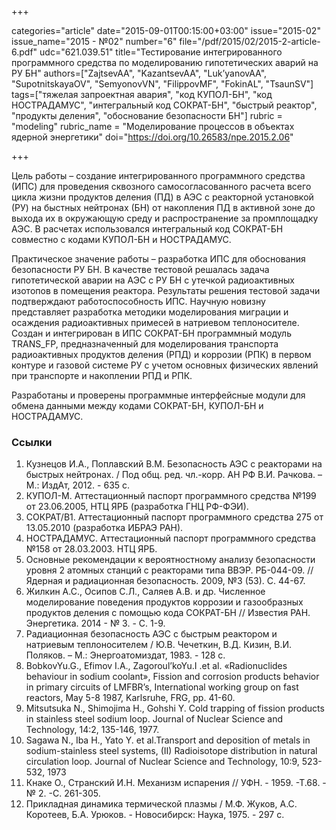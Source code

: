 +++

categories="article"
date="2015-09-01T00:15:00+03:00"
issue="2015-02"
issue_name="2015 - №02"
number="6"
file="/pdf/2015/02/2015-2-article-6.pdf"
udc="621.039.51"
title="Тестирование интегрированного программного средства по моделированию гипотетических аварий на РУ БН"
authors=["ZajtsevAA", "KazantsevAA", "Luk’yanovAA", "SupotnitskayaOV", "SemyonovVN", "FilippovMF", "FokinAL", "TsaunSV"]
tags=["тяжелая запроектная авария", "код КУПОЛ-БН", "код НОСТРАДАМУС", "интегральный код СОКРАТ-БН", "быстрый реактор", "продукты деления", "обоснование безопасности БН"]
rubric = "modeling"
rubric_name = "Моделирование процессов в объектах ядерной энергетики"
doi="https://doi.org/10.26583/npe.2015.2.06"

+++

Цель работы – создание интегрированного программного средства (ИПС) для проведения сквозного самосогласованного расчета всего цикла жизни продуктов деления (ПД) в АЭС с реакторной установкой (РУ) на быстных нейтронах (БН) от накопления ПД в активной зоне до выхода их в окружающую среду и распространение за промплощадку АЭС. В расчетах использовался интегральный код СОКРАТ-БН совместно с кодами КУПОЛ-БН и НОСТРАДАМУС.

Практическое значение работы – разработка ИПС для обоснования безопасности РУ БН. В качестве тестовой решалась задача гипотетической аварии на АЭС с РУ БН с утечкой радиоактивных изотопов в помещения реактора. Результаты решения тестовой задачи подтверждают работоспособность ИПС. Научную новизну представляет разработка методики моделирования миграции и осаждения радиоактивных примесей в натриевом теплоносителе. Создан и интегрирован в ИПС СОКРАТ-БН программный модуль TRANS_FP, предназначенный для моделирования транспорта радиоактивных продуктов деления (РПД) и коррозии (РПК) в первом контуре и газовой системе РУ с учетом основных физических явлений при транспорте и накоплении РПД и РПК.

Разработаны и проверены программные интерфейсные модули для обмена данными между кодами СОКРАТ-БН, КУПОЛ-БН и НОСТРАДАМУС.

### Ссылки

1. Кузнецов И.А., Поплавский В.М. Безопасность АЭС с реакторами на быстрых нейтронах. / Под общ. ред. чл.-корр. АН РФ В.И. Рачкова. – М.: ИздАт, 2012. - 635 с.
2. КУПОЛ-М. Аттестационный паспорт программного средства №199 от 23.06.2005, НТЦ ЯРБ (разработка ГНЦ РФ-ФЭИ).
3. СОКРАТ/В1. Аттестационный паспорт программного средства 275 от 13.05.2010 (разработка ИБРАЭ РАН).
4. НОСТРАДАМУС. Аттестационный паспорт программного средства №158 от 28.03.2003. НТЦ ЯРБ.
5. Основные рекомендации к вероятностному анализу безопасности уровня 2 атомных станций с реакторами типа ВВЭР. РБ-044-09. // Ядерная и радиационная безопасность. 2009, №3 (53). С. 44-67.
6. Жилкин А.С., Осипов С.Л., Саляев А.В. и др. Численное моделирование поведения продуктов коррозии и газообразных продуктов деления с помощью кода СОКРАТ-БН // Известия РАН. Энергетика. 2014 - № 3. - С. 1-9.
7. Радиационная безопасность АЭС с быстрым реактором и натриевым теплоносителем / Ю.В. Чечеткин, В.Д. Кизин, В.И. Поляков. – М.: Энергоатомиздат, 1983. - 128 с.
8. BobkovYu.G., Efimov I.A., Zagoroul’koYu.I .et al. «Radionuclides behaviour in sodium coolant», Fission and corrosion products behavior in primary circuits of LMFBR’s, International working group on fast reactors, May 5-8 1987, Karlsruhe, FRG, pp. 41-60.
9. Mitsutsuka N., Shimojima H., Gohshi Y. Cold trapping of fission products in stainless steel sodium loop. Journal of Nuclear Science and Technology, 14:2, 135-146, 1977.
10. Sagawa N., Iba H., Yato Y. et al.Transport and deposition of metals in sodium-stainless steel systems, (II) Radioisotope distribution in natural circulation loop. Journal of Nuclear Science and Technology, 10:9, 523-532, 1973
11. Кнаке О., Странский И.Н. Механизм испарения // УФН. - 1959. -Т.68. - № 2. -С. 261-305.
12. Прикладная динамика термической плазмы / М.Ф. Жуков, А.С. Коротеев, Б.А. Урюков. - Новосибирск: Наука, 1975. - 297 с.